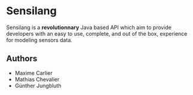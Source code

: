 # Sensilang
Sensilang is a **revolutionnary** Java based API which aim to provide developers with an easy to use, complete, and
out of the box, experience for modeling sensors data.

## Authors
* Maxime Carlier
* Mathias Chevalier
* Günther Jungbluth